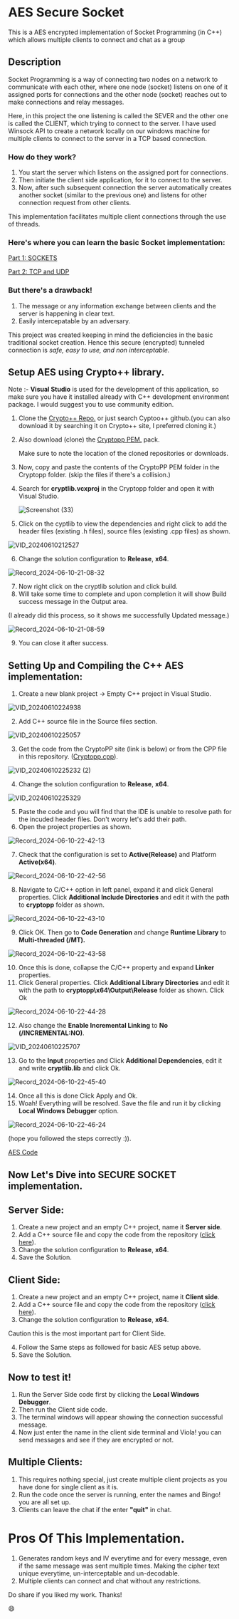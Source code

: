 # AES Secure Socket
 
This is a AES encrypted implementation of Socket Programming (in C++) which allows multiple clients to connect and chat as a group

## Description
Socket Programming is a way of connecting two nodes on a network to communicate with each other, where one node (socket) listens on one of it assigned ports for connections and the other node (socket) reaches out to make connections and relay messages.

Here, in this project the one listening is called the SEVER and the other one is called the CLIENT, which trying to connect to the server. I have used Winsock API to create a network locally on our windows machine for multiple clients to connect to the server in a TCP based connection.

### How do they work?
  1. You start the server which listens on the assigned port for connections.
  2. Then initiate the client side application, for it to connect to the server.
  3. Now, after such subsequent connection the server automatically creates another socket (similar to the previous one) and listens for other connection request from other clients.
     
This implementation facilitates multiple client connections through the use of threads.

### Here's where you can learn the basic Socket implementation:
[Part 1: SOCKETS](https://www.youtube.com/watch?v=gntyAFoZp-E&t=1992s&pp=ygUZc29ja2V0IHByb2dyYW1taW5nIGluIGMrKw%3D%3D)

[Part 2: TCP and UDP](https://www.youtube.com/watch?v=sXW_sNGvqcU)

### But there's a drawback! 
  1. The message or any information exchange between clients and the server is happening in clear text.
  2. Easily intercepatable by an adversary.
  
This project was created keeping in mind the deficiencies in the basic traditional socket creation. Hence this secure (encrypted) tunneled connection is _safe, easy to use, and non interceptable._


## Setup AES using Crypto++ library.

Note :- **Visual Studio** is used for the development of this application, so make sure you have it installed already with C++ development environment package. I would suggest you to use community edition.


1. Clone the [Crypto++ Repo.](https://github.com/weidai11/cryptopp) or just search Cyptoo++ github.(you can also download it by searching it on Crypto++ site, I preferred cloning it.)
2. Also download (clone) the [Cryptopp PEM.](https://github.com/noloader/cryptopp-pem) pack.

   Make sure to note the location of the cloned repositories or downloads.

3. Now, copy and paste the contents of the CryptoPP PEM folder in the Cryptopp folder. (skip the files if there's a collision.)
4. Search for **cryptlib.vcxproj** in the Cryptopp folder and open it with Visual Studio.
   
   ![Screenshot (33)](https://github.com/Arination/AES-Secure-Socket/assets/87356283/e4136fae-7092-4a2b-a0e4-3bf70ed75e60)
   
5. Click on the cyptlib to view the dependencies and right click to add the header files (existing .h files), source files (existing .cpp files) as shown.
   
![VID_20240610212527](https://github.com/Arination/AES-Secure-Socket/assets/87356283/4efde533-66b9-4769-8d76-82722c06ffb2)

6. Change the solution configuration to **Release**, **x64**.

![Record_2024-06-10-21-08-32](https://github.com/Arination/AES-Secure-Socket/assets/87356283/80d31cc1-ea47-41a6-a067-1e341f4d9474)
  
7. Now right click on the cryptlib solution and click build.
8. Will take some time to complete and upon completion it will show Build success message in the Output area.

(I already did this process, so it shows me successfully Updated message.)

![Record_2024-06-10-21-08-59](https://github.com/Arination/AES-Secure-Socket/assets/87356283/3bc791ab-2663-4757-81ac-1618e1f39983)

9. You can close it after success.
   
## Setting Up and Compiling the C++ AES implementation:
1. Create a new blank project -> Empty C++ project in Visual Studio.

![VID_20240610224938](https://github.com/Arination/AES-Secure-Socket/assets/87356283/630dcbd2-935a-47af-af8f-4960c77b8d3f)

2. Add C++ source file in the Source files section.

![VID_20240610225057](https://github.com/Arination/AES-Secure-Socket/assets/87356283/d814febd-746d-4c3a-8778-fe5d216a4164)

3. Get the code from the CryptoPP site (link is below) or from the CPP file in this repository. ([Cryptopp.cpp](https://github.com/Arination/AES-Secure-Socket/blob/main/Cryptopp.cpp)).

![VID_20240610225232 (2)](https://github.com/Arination/AES-Secure-Socket/assets/87356283/ec82302b-8b72-41c0-99e5-1a2ca9db8c6c)

4. Change the solution configuration to **Release**, **x64**.

![VID_20240610225329](https://github.com/Arination/AES-Secure-Socket/assets/87356283/826de128-50dc-4919-990c-ecea7ac88ae7)

5. Paste the code and you will find that the IDE is unable to resolve path for the incuded header files. Don't worry let's add their path.
6. Open the project properties as shown.

![Record_2024-06-10-22-42-13](https://github.com/Arination/AES-Secure-Socket/assets/87356283/53badf9c-95c8-4339-8615-e1a31700dd12)

7. Check that the configuration is set to **Active(Release)** and Platform **Active(x64)**.

![Record_2024-06-10-22-42-56](https://github.com/Arination/AES-Secure-Socket/assets/87356283/94811290-1d1c-412e-b1f7-da35d784bc5d)

8. Navigate to C/C++ option in left panel, expand it and click General properties. Click **Additional Include Directories** and edit it with the path to **cryptopp** folder as shown.

![Record_2024-06-10-22-43-10](https://github.com/Arination/AES-Secure-Socket/assets/87356283/936e75f6-cb1e-486d-ac7f-5a02fba0be0a)

9. Click OK. Then go to **Code Generation** and change **Runtime Library** to **Multi-threaded (/MT).**

![Record_2024-06-10-22-43-58](https://github.com/Arination/AES-Secure-Socket/assets/87356283/526598b9-761c-47d8-85c1-6d953979cc35)

10. Once this is done, collapse the C/C++ property and expand **Linker** properties.
11. Click General properties. Click **Additional Library Directories** and edit it with the path to **cryptopp\x64\Output\Release** folder as shown. Click Ok

![Record_2024-06-10-22-44-28](https://github.com/Arination/AES-Secure-Socket/assets/87356283/aedaef3c-952e-4f14-b43f-19a4ac2c995c)

12. Also change the **Enable Incremental Linking** to **No (/INCREMENTAL:NO)**.

![VID_20240610225707](https://github.com/Arination/AES-Secure-Socket/assets/87356283/73901d51-88fb-4f41-863c-9de567aeba27)

13. Go to the **Input** properties and Click **Additional Dependencies**, edit it and write **cryptlib.lib** and click Ok.

![Record_2024-06-10-22-45-40](https://github.com/Arination/AES-Secure-Socket/assets/87356283/cac1fb78-1568-4cb8-a1c6-59396f8a4cd2)

14. Once all this is done Click Apply and Ok.
15. Woah! Everything will be resolved. Save the file and run it by clicking **Local Windows Debugger** option.

![Record_2024-06-10-22-46-24](https://github.com/Arination/AES-Secure-Socket/assets/87356283/c20cd4ee-9aac-4358-a51e-6461f7363f79)

 (hope you followed the steps correctly :)).

[AES Code](https://www.cryptopp.com/wiki/Advanced_Encryption_Standard)

## Now Let's Dive into SECURE SOCKET implementation.

## Server Side:
1. Create a new project and an empty C++ project, name it **Server side**.
2. Add a C++ source file and copy the code from the repository ([click here](https://github.com/Arination/AES-Secure-Socket/blob/main/server_Source.cpp)).
3. Change the solution configuration to **Release**, **x64**.
4. Save the Solution.

## Client Side:
1. Create a new project and an empty C++ project, name it **Client side**.
2. Add a C++ source file and copy the code from the repository ([click here](https://github.com/Arination/AES-Secure-Socket/blob/main/client_Source.cpp)).
3. Change the solution configuration to **Release**, **x64**.
 
Caution this is the most important part for Client Side.

4. Follow the Same steps as followed for basic AES setup above.
5. Save the Solution.

## Now to test it!
1. Run the Server Side code first by clicking the **Local Windows Debugger**.
2. Then run the Client side code.
3. The terminal windows will appear showing the connection successful message.
4. Now just enter the name in the client side terminal and Viola! you can send messages and see if they are encrypted or not.

## Multiple Clients:
1. This requires nothing special, just create multiple client projects as you have done for single client as it is.
2. Run the code once the server is running, enter the names and Bingo! you are all set up.
3. Clients can leave the chat if the enter **"quit"** in chat.

# Pros Of This Implementation.
1. Generates random keys and IV everytime and for every message, even if the same message was sent multiple times. Making the cipher text unique everytime, un-interceptable and un-decodable.
2. Multiple clients can connect and chat without any restrictions.
   
Do share if you liked my work. Thanks!

:smile:
